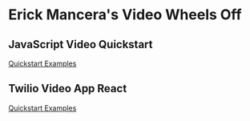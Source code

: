 # Erick Mancera's Video Wheels Off


## JavaScript Video Quickstart 

[Quickstart Examples](Screenshots/emancera_js-qs-examples.md)


## Twilio Video App React

[Quickstart Examples](Screenshots/emancera_twilio-video-app-react.md)
